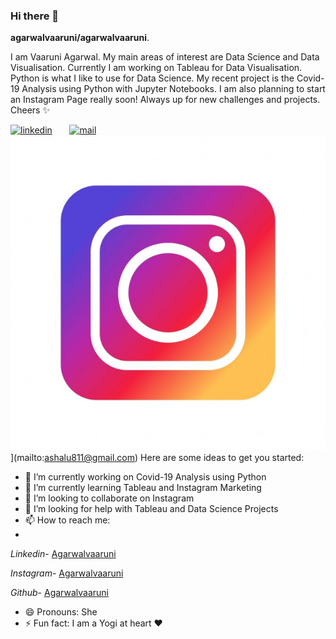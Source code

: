 ### Hi there 👋


**agarwalvaaruni/agarwalvaaruni**.

I am Vaaruni Agarwal. My main areas of interest are Data Science and Data Visualisation. Currently I am working on Tableau for Data Visualisation. Python is what I like to use for Data Science. My recent project is the Covid-19 Analysis using Python with Jupyter Notebooks. I am also planning to start an Instagram Page really soon! Always up for new challenges and projects. Cheers ✨

[![linkedin](https://github.com/arpit-dwivedi/arpit-dwivedi.github.io/blob/master/assets/img/Webp.net-resizeimage.png)](https://www.linkedin.com/in/vaaru)&nbsp;&nbsp;&nbsp;&nbsp;&nbsp;&nbsp;&nbsp;[![mail](https://github.com/arpit-dwivedi/arpit-dwivedi/blob/master/m1.png)](mailto:ashalu811@gmail.com)&nbsp;&nbsp;&nbsp;&nbsp;&nbsp;&nbsp;&nbsp;![instagram](https://github.com/agarwalvaaruni/demo/blob/master/instagram-icon_1057-2227.jpg
)](mailto:ashalu811@gmail.com)
Here are some ideas to get you started:

- 🔭 I’m currently working on Covid-19 Analysis using Python
- 🌱 I’m currently learning Tableau and Instagram Marketing
- 👯 I’m looking to collaborate on Instagram
- 🤔 I’m looking for help with Tableau and Data Science Projects
- 📫 How to reach me: 
- 
*Linkedin*- [Agarwalvaaruni](https://www.linkedin.com/in/vaaru)

*Instagram*- [Agarwalvaaruni](www.instagram.com/agarwalvaaruni/)

*Github*- [Agarwalvaaruni](https://github.com/agarwalvaaruni/)
- 😄 Pronouns: She
- ⚡ Fun fact: I am a Yogi at heart ❤️

